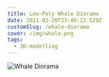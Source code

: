 ```yaml
---
title: Low-Poly Whale Diorama
date: 2021-02-20T23:40:13.529Z
customSlug: /whale-diorama
cover: /img/whale.png
tags:
  - 3D-modelling
---
```


![Whale Diorama](whale.png)
